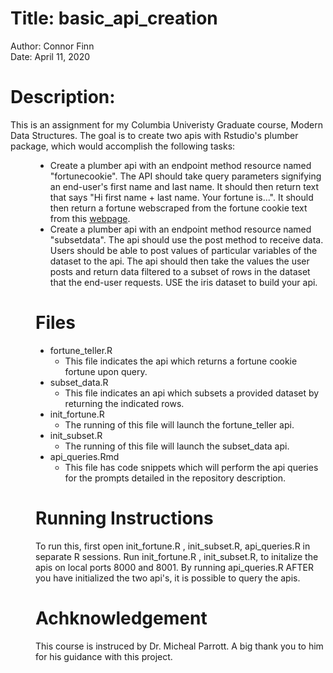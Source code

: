 # Title: basic_api_creation
Author: Connor Finn <br>
Date: April 11, 2020 <br>

# Description: 
This is an assignment for my Columbia Univeristy Graduate course, Modern Data Structures. The goal is to create two apis with Rstudio's plumber package, which would accomplish the following tasks: <dir>
  * Create a plumber api with an endpoint method resource named "fortunecookie".  The API should take query parameters signifying an end-user's first name and last name.  It should then return text that says "Hi first name + last name.  Your fortune is...".  It should then return a fortune webscraped from the fortune cookie text from this [webpage](http://www.fortunecookiemessage.com/).
  *  Create a plumber api with an endpoint method resource named "subsetdata".  The api should use the post method to receive data.  Users should be able to post values of particular variables of the dataset to the api.  The api should then take the values the user posts and return data filtered to a subset of rows in the dataset that the end-user requests.  USE the iris dataset to build your api.  

# Files 
  *  fortune_teller.R
     + This file indicates the api which returns a fortune cookie fortune upon query.
  * subset_data.R 
      + This file indicates an api which subsets a provided dataset by returning the indicated rows.
  * init_fortune.R
      + The running of this file will launch the fortune_teller api.
  * init_subset.R
      + The running of this file will launch the subset_data api.
  * api_queries.Rmd
      + This file has code snippets which will perform the api queries for the prompts detailed in the repository description. 
# Running Instructions
To run this, first open init_fortune.R , init_subset.R, api_queries.R in separate R sessions. Run init_fortune.R , init_subset.R, to initalize the apis on local ports 8000 and 8001.  By running api_queries.R AFTER you have initialized the two api's, it is possible to query the apis.

# Achknowledgement
This course is instruced by Dr. Micheal Parrott. A big thank you to him for his guidance with this project. 
